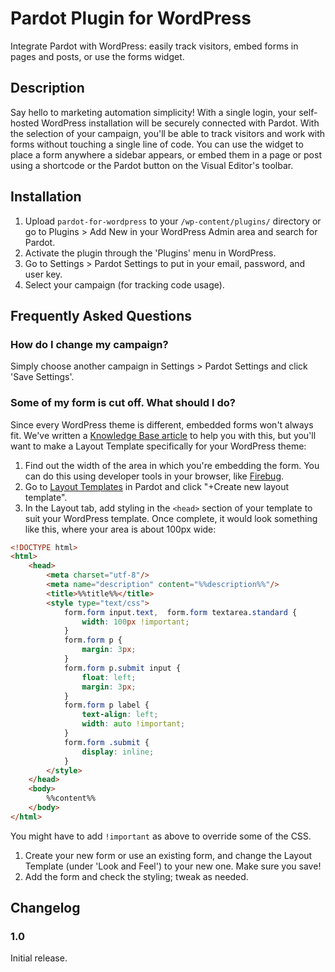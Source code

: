 # Pardot Plugin for WordPress #
Integrate Pardot with WordPress: easily track visitors, embed forms in pages and posts, or use the forms widget.

## Description ##

Say hello to marketing automation simplicity! With a single login, your self-hosted WordPress installation will be securely connected with Pardot. With the selection of your campaign, you'll be able to track visitors and work with forms without touching a single line of code. You can use the widget to place a form anywhere a sidebar appears, or embed them in a page or post using a shortcode or the Pardot button on the Visual Editor's toolbar.

## Installation ##

1. Upload `pardot-for-wordpress` to your `/wp-content/plugins/` directory or go to Plugins > Add New in your WordPress Admin area and search for Pardot.
1. Activate the plugin through the 'Plugins' menu in WordPress.
1. Go to Settings > Pardot Settings to put in your email, password, and user key.
1. Select your campaign (for tracking code usage).

## Frequently Asked Questions ##

### How do I change my campaign? ###

Simply choose another campaign in Settings > Pardot Settings and click 'Save Settings'.

### Some of my form is cut off. What should I do? ###

Since every WordPress theme is different, embedded forms won't always fit. We've written a <a href="http://www.pardot.com/help/faqs/add-ons/wordpress-plugin" target="_blank">Knowledge Base article</a> to help you with this, but you'll want to make a Layout Template specifically for your WordPress theme:

1. Find out the width of the area in which you're embedding the form. You can do this using developer tools in your browser, like <a href="http://getfirebug.com" target="_blank">Firebug</a>.
1. Go to <a href="https://pi.pardot.com/layoutTemplate" target="_blank">Layout Templates</a> in Pardot and click "+Create new layout template".
1. In the Layout tab, add styling in the `<head>` section of your template to suit your WordPress template. Once complete, it would look something like this, where your area is about 100px wide:

```html
<!DOCTYPE html>
<html>
	<head>
		<meta charset="utf-8"/>
		<meta name="description" content="%%description%%"/>
		<title>%%title%%</title>
		<style type="text/css">
			form.form input.text,  form.form textarea.standard {
				width: 100px !important;
			}
			form.form p {
				margin: 3px;
			}
			form.form p.submit input {
				float: left;
				margin: 3px;
			}
			form.form p label {
				text-align: left;
				width: auto !important;
			}
			form.form .submit {
				display: inline;
			}
		</style>
	</head>
	<body>
		%%content%%
	</body>
</html>
```

You might have to add `!important` as above to override some of the CSS.

1. Create your new form or use an existing form, and change the Layout Template (under 'Look and Feel') to your new one. Make sure you save!
1. Add the form and check the styling; tweak as needed.

## Changelog ##

### 1.0 ###
Initial release.